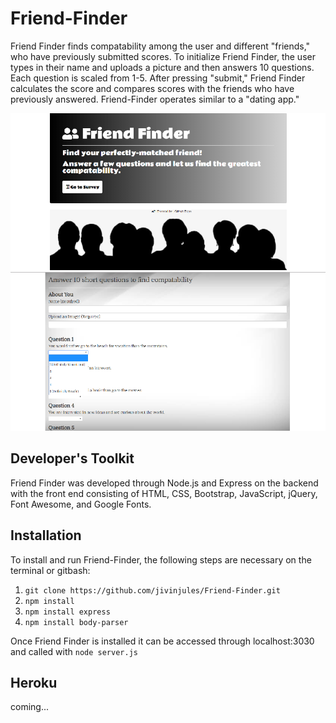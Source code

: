 # Friend-Finder
Friend Finder finds compatability among the user and different "friends," who have previously submitted scores. To initialize Friend Finder, the user types in their name and uploads a picture and then answers 10 questions. Each question is scaled from 1-5. After pressing "submit," Friend Finder calculates the score and compares scores with the friends who have previously answered. Friend-Finder operates similar to a "dating app."

![screenshot-home](/Images/screenshot-home.png)
![screenshot-survey](/Images/screenshot-survey.png)

## Developer's Toolkit
Friend Finder was developed through Node.js and Express on the backend with the front end consisting of HTML, CSS, Bootstrap, JavaScript, jQuery, Font Awesome, and Google Fonts.

## Installation
To install and run Friend-Finder, the following steps are necessary on the terminal or gitbash:
1. `git clone https://github.com/jivinjules/Friend-Finder.git`
2. `npm install`
3. `npm install express`
4. `npm install body-parser`

Once Friend Finder is installed it can be accessed through localhost:3030 and called with `node server.js` 

## Heroku
coming...

